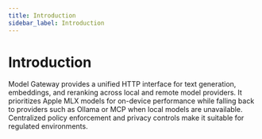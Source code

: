 ```yaml
---
title: Introduction
sidebar_label: Introduction
---
```


# Introduction

Model Gateway provides a unified HTTP interface for text generation, embeddings, and reranking across local and remote model providers. It prioritizes Apple MLX models for on-device performance while falling back to providers such as Ollama or MCP when local models are unavailable. Centralized policy enforcement and privacy controls make it suitable for regulated environments.
